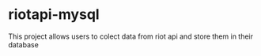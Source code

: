 # riotapi-mysql
This project allows users to colect data from riot api and store them in their database
